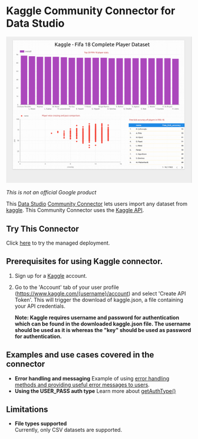 # Kaggle Community Connector for Data Studio

![Screenshot](./KaggleSampleDataset.png?raw=true "Screenshot")

*This is not an official Google product*

This [Data Studio][datastudio] [Community Connector][community-connector] lets
users import any dataset from [kaggle][kaggle]. This Community Connector uses
the [Kaggle API][kaggle-api].

## Try This Connector

Click [here][managed-deployment] to try the managed deployment.

## Prerequisites for using Kaggle connector.
1. Sign up for a [Kaggle][kaggle] account.
1. Go to the 'Account' tab of your user profile
  (https://www.kaggle.com/{username}/account) and select 'Create API Token'. This will trigger the download of kaggle.json, a file containing your API credentials.

   **Note: Kaggle requires username and password for authentication which can be found in the downloaded kaggle.json file. The username should be used as it is whereas the "key" should be used as password for authentication.** 

## Examples and use cases covered in the connector

- **Error handling and messaging** Example of using [error handling methods and
  providing useful error messages to users][error-handling].
- **Using the USER_PASS auth type** Learn more about
  [getAuthType()][getAuthType]

## Limitations

- **File types supported**</br> 
   Currently, only CSV datasets are supported.

[datastudio]: https://datastudio.google.com
[community-connector]: https://developers.google.com/datastudio/connector
[kaggle]: https://www.kaggle.com
[kaggle-api]: https://github.com/Kaggle/kaggle-api
[managed-deployment]: https://datastudio.google.com/datasources/create?connectorId=AKfycbz8WVuZI1FRHJM3g_ucqP-L7B9EIIPDsC9RofvZk1Xw-bD6p55SNjs7JudEsOYK1o2t
[error-handling]: https://developers.google.com/datastudio/connector/error-handling
[getAuthType]: https://devsite.googleplex.com/datastudio/connector/oauth2
